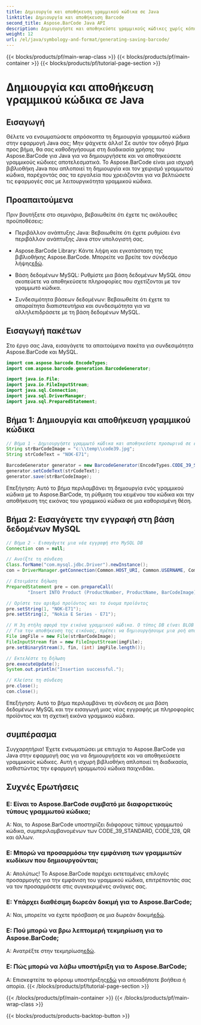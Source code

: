 ```yaml
---
title: Δημιουργία και αποθήκευση γραμμικού κώδικα σε Java
linktitle: Δημιουργία και αποθήκευση Barcode
second_title: Aspose.BarCode Java API
description: Δημιουργήστε και αποθηκεύστε γραμμικούς κώδικες χωρίς κόπο σε Java με το Aspose.BarCode. Ενσωματώστε απρόσκοπτα, προσαρμόστε την εμφάνιση και απολαύστε εκτεταμένη υποστήριξη γραμμικού κώδικα.
weight: 12
url: /el/java/symbology-and-format/generating-saving-barcode/
---
```


{{< blocks/products/pf/main-wrap-class >}}
{{< blocks/products/pf/main-container >}}
{{< blocks/products/pf/tutorial-page-section >}}

# Δημιουργία και αποθήκευση γραμμικού κώδικα σε Java


## Εισαγωγή

Θέλετε να ενσωματώσετε απρόσκοπτα τη δημιουργία γραμμωτού κώδικα στην εφαρμογή Java σας; Μην ψάχνετε άλλο! Σε αυτόν τον οδηγό βήμα προς βήμα, θα σας καθοδηγήσουμε στη διαδικασία χρήσης του Aspose.BarCode για Java για να δημιουργήσετε και να αποθηκεύσετε γραμμικούς κώδικες αποτελεσματικά. Το Aspose.BarCode είναι μια ισχυρή βιβλιοθήκη Java που απλοποιεί τη δημιουργία και τον χειρισμό γραμμωτού κώδικα, παρέχοντάς σας τα εργαλεία που χρειάζονται για να βελτιώσετε τις εφαρμογές σας με λειτουργικότητα γραμμικού κώδικα.

## Προαπαιτούμενα

Πριν βουτήξετε στο σεμινάριο, βεβαιωθείτε ότι έχετε τις ακόλουθες προϋποθέσεις:

- Περιβάλλον ανάπτυξης Java: Βεβαιωθείτε ότι έχετε ρυθμίσει ένα περιβάλλον ανάπτυξης Java στον υπολογιστή σας.

- Aspose.BarCode Library: Κάντε λήψη και εγκατάσταση της βιβλιοθήκης Aspose.BarCode. Μπορείτε να βρείτε τον σύνδεσμο λήψης[εδώ](https://releases.aspose.com/barcode/java/).

- Βάση δεδομένων MySQL: Ρυθμίστε μια βάση δεδομένων MySQL όπου σκοπεύετε να αποθηκεύσετε πληροφορίες που σχετίζονται με τον γραμμωτό κώδικα.

- Συνδεσιμότητα βάσεων δεδομένων: Βεβαιωθείτε ότι έχετε τα απαραίτητα διαπιστευτήρια και συνδεσιμότητα για να αλληλεπιδράσετε με τη βάση δεδομένων MySQL.

## Εισαγωγή πακέτων

Στο έργο σας Java, εισαγάγετε τα απαιτούμενα πακέτα για συνδεσιμότητα Aspose.BarCode και MySQL.

```java
import com.aspose.barcode.EncodeTypes;
import com.aspose.barcode.generation.BarcodeGenerator;

import java.io.File;
import java.io.FileInputStream;
import java.sql.Connection;
import java.sql.DriverManager;
import java.sql.PreparedStatement;
```

## Βήμα 1: Δημιουργία και αποθήκευση γραμμικού κώδικα

```java
// Βήμα 1 - Δημιουργήστε γραμμωτό κώδικα και αποθηκεύστε προσωρινά σε ένα αρχείο
String strBarCodeImage = "c:\\temp\\code39.jpg";
String strCodeText = "NOK-E71";

BarcodeGenerator generator = new BarcodeGenerator(EncodeTypes.CODE_39_STANDARD);
generator.setCodeText(strCodeText);
generator.save(strBarCodeImage);
```

Επεξήγηση: Αυτό το βήμα περιλαμβάνει τη δημιουργία ενός γραμμικού κώδικα με το Aspose.BarCode, τη ρύθμιση του κειμένου του κώδικα και την αποθήκευση της εικόνας του γραμμικού κώδικα σε μια καθορισμένη θέση.

## Βήμα 2: Εισαγάγετε την εγγραφή στη βάση δεδομένων MySQL

```java
// Βήμα 2 - Εισαγάγετε μια νέα εγγραφή στο MySQL DB
Connection con = null;

// Ανοίξτε τη σύνδεση
Class.forName("com.mysql.jdbc.Driver").newInstance();
con = DriverManager.getConnection(Common.HOST_URI, Common.USERNAME, Common.PASSWORD);

// Ετοιμάστε δήλωση
PreparedStatement pre = con.prepareCall(
        "Insert INTO Product (ProductNumber, ProductName, BarCodeImage) " + "VALUES (?, ?, ?) ");

// Ορίστε τον αριθμό προϊόντος και το όνομα προϊόντος
pre.setString(1, "NOK-E71");
pre.setString(2, "Nokia E Series - E71");

// Η 3η στήλη αφορά την εικόνα γραμμικού κώδικα. Ο τύπος DB είναι BLOB
// Για την αποθήκευση της εικόνας, πρέπει να δημιουργήσουμε μια ροή από το αρχείο εικόνας
File imgFile = new File(strBarCodeImage);
FileInputStream fin = new FileInputStream(imgFile);
pre.setBinaryStream(3, fin, (int) imgFile.length());

// Εκτελέστε τη δήλωση
pre.executeUpdate();
System.out.println("Insertion successful.");

// Κλείστε τη σύνδεση
pre.close();
con.close();
```

Επεξήγηση: Αυτό το βήμα περιλαμβάνει τη σύνδεση σε μια βάση δεδομένων MySQL και την εισαγωγή μιας νέας εγγραφής με πληροφορίες προϊόντος και τη σχετική εικόνα γραμμικού κώδικα.

## συμπέρασμα

Συγχαρητήρια! Έχετε ενσωματώσει με επιτυχία το Aspose.BarCode για Java στην εφαρμογή σας για να δημιουργήσετε και να αποθηκεύσετε γραμμικούς κώδικες. Αυτή η ισχυρή βιβλιοθήκη απλοποιεί τη διαδικασία, καθιστώντας την εφαρμογή γραμμωτού κώδικα παιχνιδάκι.

## Συχνές Ερωτήσεις

### Ε: Είναι το Aspose.BarCode συμβατό με διαφορετικούς τύπους γραμμωτού κώδικα;
Α: Ναι, το Aspose.BarCode υποστηρίζει διάφορους τύπους γραμμωτού κώδικα, συμπεριλαμβανομένων των CODE_39_STANDARD, CODE_128, QR και άλλων.

### Ε: Μπορώ να προσαρμόσω την εμφάνιση των γραμμωτών κωδίκων που δημιουργούνται;
Α: Απολύτως! Το Aspose.BarCode παρέχει εκτεταμένες επιλογές προσαρμογής για την εμφάνιση του γραμμικού κώδικα, επιτρέποντάς σας να τον προσαρμόσετε στις συγκεκριμένες ανάγκες σας.

### Ε: Υπάρχει διαθέσιμη δωρεάν δοκιμή για το Aspose.BarCode;
 Α: Ναι, μπορείτε να έχετε πρόσβαση σε μια δωρεάν δοκιμή[εδώ](https://releases.aspose.com/).

### Ε: Πού μπορώ να βρω λεπτομερή τεκμηρίωση για το Aspose.BarCode;
 Α: Ανατρέξτε στην τεκμηρίωση[εδώ](https://reference.aspose.com/barcode/java/).

### Ε: Πώς μπορώ να λάβω υποστήριξη για το Aspose.BarCode;
 Α: Επισκεφτείτε το φόρουμ υποστήριξης[εδώ](https://forum.aspose.com/c/barcode/13) για οποιαδήποτε βοήθεια ή απορία.
{{< /blocks/products/pf/tutorial-page-section >}}

{{< /blocks/products/pf/main-container >}}
{{< /blocks/products/pf/main-wrap-class >}}

{{< blocks/products/products-backtop-button >}}
